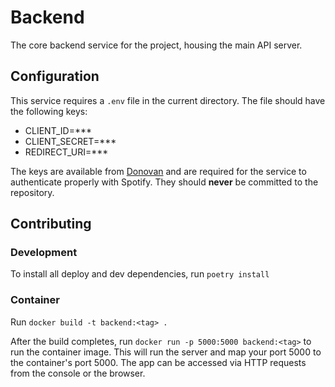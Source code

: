 # Backend

The core backend service for the project, housing the main API server.

## Configuration

This service requires a `.env` file in the current directory. The file should
have the following keys:

- CLIENT_ID=***
- CLIENT_SECRET=***
- REDIRECT_URI=***

The keys are available from [Donovan](donovan.dicks@outlook.com) and are required
for the service to authenticate properly with Spotify. They should __never__ be
committed to the repository.

## Contributing

### Development

To install all deploy and dev dependencies, run `poetry install`

### Container

Run `docker build -t backend:<tag> .`

After the build completes, run `docker run -p 5000:5000 backend:<tag>` to
run the container image. This will run the server and map your port 5000 to the
container's port 5000. The app can be accessed via HTTP requests from the console
or the browser.
